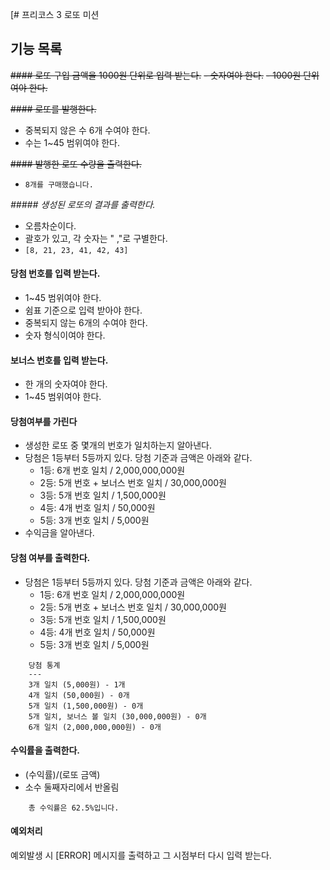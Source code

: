[# 프리코스 3 로또 미션

## 기능 목록 

~~#### 로또 구입 금액을 1000원 단위로 입력 받는다.~~
~~-  숫자여야 한다.~~
~~- 1000원 단위여야 한다.~~

~~#### 로또를 발행한다.~~
- 중복되지 않은 수 6개 수여야 한다.
- 수는 1~45 범위여야 한다.

~~#### 발행한 로또 수량을 출력한다.~~
- `8개를 구매했습니다.`

_##### 생성된 로또의 결과를 출력한다._
- 오름차순이다.
- 괄호가 있고, 각 숫자는 " ,"로 구별한다.
- `[8, 21, 23, 41, 42, 43]`

#### 당첨 번호를 입력 받는다.
- 1~45 범위여야 한다.
- 쉼표 기준으로 입력 받아야 한다.
- 중복되지 않는 6개의 수여야 한다.
- 숫자 형식이여야 한다.

#### 보너스 번호를 입력 받는다.
- 한 개의 숫자여야 한다.
- 1~45 범위여야 한다.

#### 당첨여부를 가린다
- 생성한 로또 중 몇개의 번호가 일치하는지 알아낸다.
- 당첨은 1등부터 5등까지 있다. 당첨 기준과 금액은 아래와 같다.
    - 1등: 6개 번호 일치 / 2,000,000,000원
    - 2등: 5개 번호 + 보너스 번호 일치 / 30,000,000원
    - 3등: 5개 번호 일치 / 1,500,000원
    - 4등: 4개 번호 일치 / 50,000원
    - 5등: 3개 번호 일치 / 5,000원
- 수익금을 알아낸다.

#### 당첨 여부를 출력한다.
- 당첨은 1등부터 5등까지 있다. 당첨 기준과 금액은 아래와 같다.
  - 1등: 6개 번호 일치 / 2,000,000,000원
  - 2등: 5개 번호 + 보너스 번호 일치 / 30,000,000원
  - 3등: 5개 번호 일치 / 1,500,000원
  - 4등: 4개 번호 일치 / 50,000원
  - 5등: 3개 번호 일치 / 5,000원
``` 
    당첨 통계
    ---
    3개 일치 (5,000원) - 1개
    4개 일치 (50,000원) - 0개
    5개 일치 (1,500,000원) - 0개
    5개 일치, 보너스 볼 일치 (30,000,000원) - 0개
    6개 일치 (2,000,000,000원) - 0개
 ```


#### 수익률을 출력한다.
- (수익률)/(로또 금액)
- 소수 둘째자리에서 반올림
```
    총 수익률은 62.5%입니다.
```

#### 예외처리 
예외발생 시 [ERROR] 메시지를 출력하고 그 시점부터 다시 입력 받는다.
   